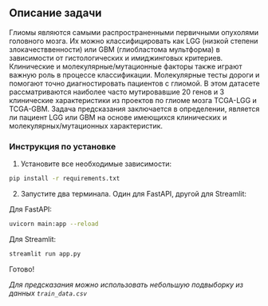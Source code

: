 ## Описание задачи

Глиомы являются самыми распространенными первичными опухолями головного мозга. Их можно классифицировать как LGG (низкой степени злокачестввенности) или GBM (глиобластома мультформа) в зависимости от гистологических и имиджинговых критериев. Клинические и молекулярные/мутационные факторы также играют важную роль в процессе классификации. Молекулярные тесты дороги и помогают точно диагностировать пациентов с глиомой. В этом датасете рассматриваются наиболее часто мутировавшие 20 генов и 3 клинические характеристики из проектов по глиоме мозга TCGA-LGG и TCGA-GBM. Задача предсказания заключается в определении, является ли пациент LGG или GBM на основе имеющихся клинических и молекулярных/мутационных характеристик.

### Инструкция по установке

1. Установите все необходимые зависимости:

```bash
pip install -r requirements.txt
```

2. Запустите два терминала. Один для FastAPI, другой для Streamlit:

Для FastAPI:

```bash
uvicorn main:app --reload
```

Для Streamlit:

```bash
streamlit run app.py
```
Готово!

*Для предсказания можно использовать небольшую подвыборку из данных `train_data.csv`*
